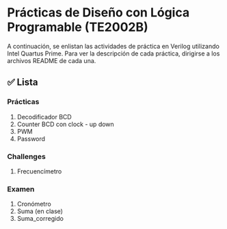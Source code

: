 # Prácticas de Diseño con Lógica Programable (TE2002B)

A continuación, se enlistan las actividades de práctica en Verilog utilizando Intel Quartus Prime. Para ver la descripción de cada práctica, dirigirse a los archivos README de cada una.


## ✅ Lista

### Prácticas
1. Decodificador BCD
2. Counter BCD con clock - up down
3. PWM
4. Password

### Challenges
1. Frecuencímetro

### Examen
1. Cronómetro
2. Suma (en clase)
3. Suma_corregido
